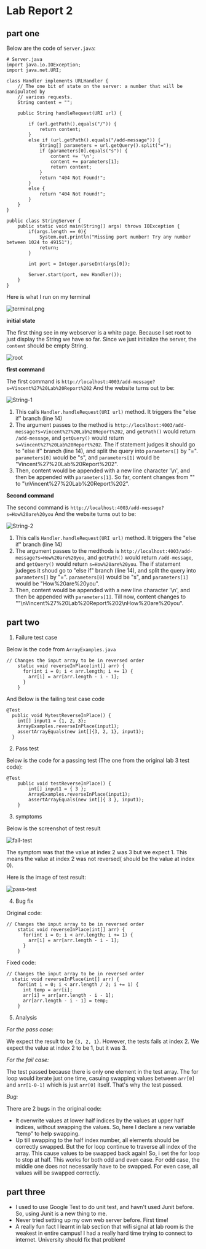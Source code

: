 # Lab Report 2
## part one
Below are the code of `Server.java`:
```
# Server.java
import java.io.IOException;
import java.net.URI;

class Handler implements URLHandler {
    // The one bit of state on the server: a number that will be manipulated by
    // various requests.
    String content = "";

    public String handleRequest(URI url) {

        if (url.getPath().equals("/")) {
            return content;
        }
        else if (url.getPath().equals("/add-message")) {
            String[] parameters = url.getQuery().split("=");
            if (parameters[0].equals("s")) {
                content += '\n';
                content += parameters[1];
                return content;
            }
            return "404 Not Found!";
        }
        else {
            return "404 Not Found!";
        }
    }
}

public class StringServer {
    public static void main(String[] args) throws IOException {
        if(args.length == 0){
            System.out.println("Missing port number! Try any number between 1024 to 49151");
            return;
        }

        int port = Integer.parseInt(args[0]);

        Server.start(port, new Handler());
    }
}
```
Here is what I run on my terminal

![terminal.png](/images/terminal.png)

**initial state**

The first thing see in my webserver is a white page. 
Because I set root to just display the String we have so far.
Since we just initialize the server, the `content` should be empty String.

![root](/images/root.png)

**first command**

The first command is `http://localhost:4003/add-message?s=Vincent%27%20Lab%20Report%202`
And the website turns out to be:

![String-1](/images/String-1.png)

1. This calls `Handler.handleRequest(URI url)` method. It triggers the "else if" branch (line 14)
2. The argument passes to the method is `http://localhost:4003/add-message?s=Vincent%27%20Lab%20Report%202`, and `getPath()` would return `/add-message`, and `getQuery()` would return `s=Vincent%27%20Lab%20Report%202`.
The if statement judges it should go to "else if" branch (line 14), and split the query into `parameters[]` by "=".
`parameters[0]` would be "s", and `parameters[1]` would be "Vincent%27%20Lab%20Report%202".
3. Then, content would be appended with a new line character '\n', and then be appended with `parameters[1]`.
So far, content changes from "" to "\nVincent%27%20Lab%20Report%202".

**Second command**

The second command is `http://localhost:4003/add-message?s=How%20are%20you`
And the website turns out to be:

![String-2](/images/String-2.png)

1. This calls `Handler.handleRequest(URI url)` method. It triggers the "else if" branch (line 14)
2. The argument passes to the medthods is `http://localhost:4003/add-message?s=How%20are%20you`, and `getPath()` would return `/add-message`, and `getQuery()` would return `s=How%20are%20you`.
The if statement judeges it shoud go to "else if" branch (line 14), and split the query into `parameters[]` by "=".
`parameters[0]` would be "s", and `parameters[1]` would be "How%20are%20you".
3. Then, content would be appended with a new line character '\n', and then be appended with `parameters[1]`.
Till now, content changes to ""\nVincent%27%20Lab%20Report%202\nHow%20are%20you".

## part two

1. Failure test case

Below is the code from `ArrayExamples.java`
```
// Changes the input array to be in reversed order
    static void reverseInPlace(int[] arr) {
      for(int i = 0; i < arr.length; i += 1) {
        arr[i] = arr[arr.length - i - 1];
      }
    }
```
And Below is the failing test case code
```
@Test 
  public void MytestReverseInPlace() {
    int[] input1 = {1, 2, 3};
    ArrayExamples.reverseInPlace(input1);
    assertArrayEquals(new int[]{3, 2, 1}, input1);
  }
```

2. Pass test

Below is the code for a passing test (The one from the original lab 3 test code):
```
@Test 
    public void testReverseInPlace() {
        int[] input1 = { 3 };
        ArrayExamples.reverseInPlace(input1);
        assertArrayEquals(new int[]{ 3 }, input1);
    }
```

3. symptoms

Below is the screenshot of test result

![fail-test](/images/fail-test.png)

The symptom was that the value at index 2 was 3 but we expect 1. This means the value at index 2 was not reversed( should be the value at index 0).

Here is the image of test result:

![pass-test](/images/pass-test.png)

4. Bug fix

Original code:
```
// Changes the input array to be in reversed order
    static void reverseInPlace(int[] arr) {
      for(int i = 0; i < arr.length; i += 1) {
        arr[i] = arr[arr.length - i - 1];
      }
    }
```
Fixed code:
```
// Changes the input array to be in reversed order
  static void reverseInPlace(int[] arr) {
    for(int i = 0; i < arr.length / 2; i += 1) {
      int temp = arr[i];
      arr[i] = arr[arr.length - i - 1];
      arr[arr.length - i - 1] = temp;
    }
```

5. Analysis

*For the pass case:*

We expect the result to be `{3, 2, 1}`. However, the tests fails at index 2. We expect the value at index 2 to be 1, but it was 3.

*For the fail case:*

The test passed because there is only one element in the test array. The for loop would iterate just one time, casuing swapping values between `arr[0]` and `arr[1-0-1]` which is just `arr[0]` itself. That's why the test passed.

*Bug:*

There are 2 bugs in the original code:
- It overwrite values at lower half indices by the values at upper half indices, without swapping the values. So, here I declare a new variable “temp” to help swapping.
- Up till swapping to the half index number, all elements should be correctly swapped. But the for loop continue to traverse all index of the array. This cause values to be swapped back again! So, i set the for loop to stop at half. This works for both odd and even case. For odd case, the middle one does not necessarily have to be swapped. For even case, all values will be swapped correctly.

## part three
- I used to use Google Test to do unit test, and havn't used Junit before. So, using Junit is a new thing to me.
- Never tried setting up my own web server before. First time!
- A really fun fact I learnt in lab section that wifi signal at lab room is the weakest in entire campus! I had a really hard time trying to connect to internet. University should fix that problem!